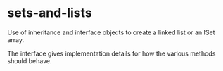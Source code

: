 # sets-and-lists

Use of inheritance and interface objects to create a linked list or an ISet array.

The interface gives implementation details for how the various methods should behave.
